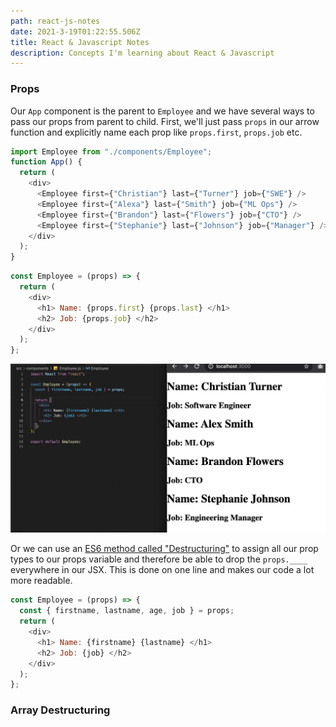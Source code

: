 ```yaml
---
path: react-js-notes
date: 2021-3-19T01:22:55.506Z
title: React & Javascript Notes
description: Concepts I'm learning about React & Javascript
---
```



### Props
Our `App` component is the parent to `Employee` and we have several ways to pass our props from parent to child. First, we'll just pass `props` in our arrow function and explicitly name each prop like `props.first`, `props.job` etc.

```javascript
import Employee from "./components/Employee";
function App() {
  return (
    <div>
      <Employee first={"Christian"} last={"Turner"} job={"SWE"} />
      <Employee first={"Alexa"} last={"Smith"} job={"ML Ops"} />
      <Employee first={"Brandon"} last={"Flowers"} job={"CTO"} />
      <Employee first={"Stephanie"} last={"Johnson"} job={"Manager"} />
    </div>
  );
}
```
```javascript
const Employee = (props) => {
  return (
    <div>
      <h1> Name: {props.first} {props.last} </h1>
      <h2> Job: {props.job} </h2>
    </div>
  );
};
```
![](./screenshot1.png "code")

Or we can use an [ES6 method called "Destructuring"](https://hacks.mozilla.org/2015/05/es6-in-depth-destructuring/) to assign all our prop types to our props variable and therefore be able to drop the `props.____` everywhere in our JSX. This is done on one line and makes our code a lot more readable. 
```javascript
const Employee = (props) => {
  const { firstname, lastname, age, job } = props;
  return (
    <div>
      <h1> Name: {firstname} {lastname} </h1>
      <h2> Job: {job} </h2>
    </div>
  );
};
```



### Array Destructuring
